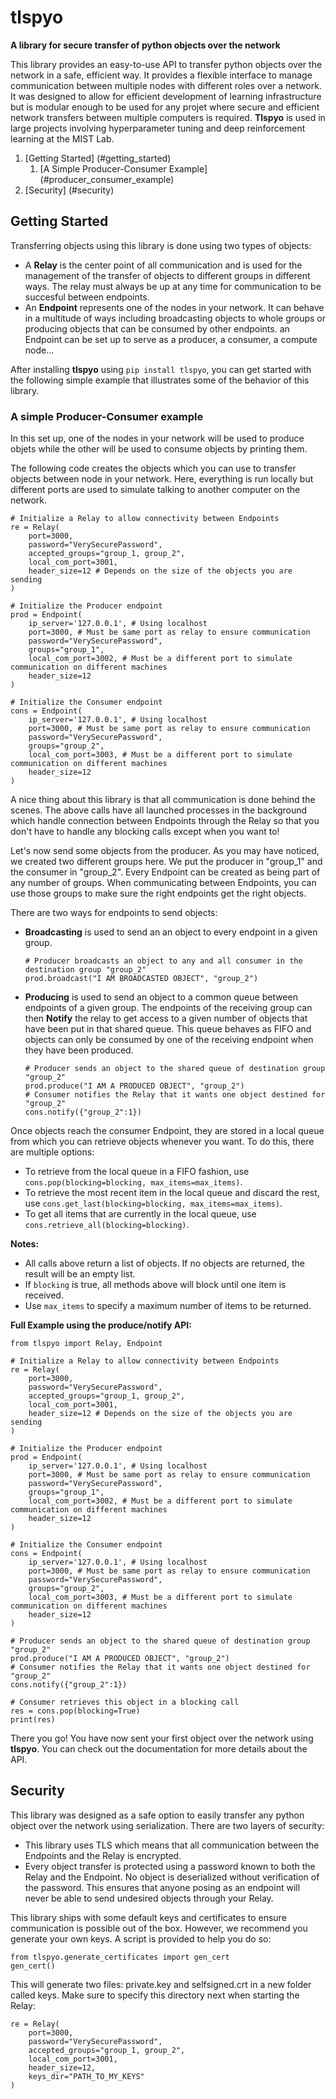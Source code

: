 # tlspyo
**A library for secure transfer of python objects over the network**

This library provides an easy-to-use API to transfer python objects over the network in a safe, efficient way. It provides a flexible interface to manage communication between multiple nodes with different roles over a network. It was designed to allow for efficient development of learning infrastructure but is modular enough to be used for any projet where secure and efficient network transfers between multiple computers is required. **Tlspyo** is used in large projects involving hyperparameter tuning and deep reinforcement learning at the MIST Lab.

1. [Getting Started] (#getting_started)
   1. [A Simple Producer-Consumer Example] (#producer_consumer_example)
2. [Security] (#security)

## Getting Started <a name="getting_started"></a>
Transferring objects using this library is done using two types of objects: 
* A **Relay** is the center point of all communication and is used for the management of the transfer of objects to different groups in different ways. The relay must always be up at any time for communication to be succesful between endpoints.
* An **Endpoint** represents one of the nodes in your network. It can behave in a multitude of ways including broadcasting objects to whole groups or producing objects that can be consumed by other endpoints. an Endpoint can be set up to serve as a producer, a consumer, a compute node...

After installing **tlspyo** using `pip install tlspyo`, you can get started with the following simple example that illustrates some of the behavior of this library.

### A simple Producer-Consumer example <a name="producer_consumer_example"></a>
In this set up, one of the nodes in your network will be used to produce objets while the other will be used to consume objects by printing them.

The following code creates the objects which you can use to transfer objects between node in your network. Here, everything is run locally but different ports are used to simulate talking to another computer on the network.
```
# Initialize a Relay to allow connectivity between Endpoints
re = Relay(
    port=3000,
    password="VerySecurePassword",
    accepted_groups="group_1, group_2",
    local_com_port=3001,
    header_size=12 # Depends on the size of the objects you are sending
)

# Initialize the Producer endpoint
prod = Endpoint(
    ip_server='127.0.0.1', # Using localhost 
    port=3000, # Must be same port as relay to ensure communication
    password="VerySecurePassword",
    groups="group_1",
    local_com_port=3002, # Must be a different port to simulate communication on different machines
    header_size=12
)

# Initialize the Consumer endpoint
cons = Endpoint(
    ip_server='127.0.0.1', # Using localhost 
    port=3000, # Must be same port as relay to ensure communication
    password="VerySecurePassword",
    groups="group_2",
    local_com_port=3003, # Must be a different port to simulate communication on different machines
    header_size=12
) 
```
 A nice thing about this library is that all communication is done behind the scenes. The above calls have all launched processes in the background which handle connection between Endpoints through the Relay so that you don't have to handle any blocking calls except when you want to!

 Let's now send some objects from the producer. As you may have noticed, we created two different groups here. We put the producer in "group_1" and the consumer in "group_2". Every Endpoint can be created as being part of any number of groups. When communicating between Endpoints, you can use those groups to make sure the right endpoints get the right objects.

 There are two ways for endpoints to send objects:
 * **Broadcasting** is used to send an an object to every endpoint in a given group.
    ```
    # Producer broadcasts an object to any and all consumer in the destination group "group_2"
    prod.broadcast("I AM BROADCASTED OBJECT", "group_2")
    ```
 * **Producing** is used to send an object to a common queue between endpoints of a given group. The endpoints of the receiving group can then **Notify** the relay to get access to a given number of objects that have been put in that shared queue. This queue behaves as FIFO and objects can only be consumed by one of the receiving endpoint when they have been produced.

    ```
    # Producer sends an object to the shared queue of destination group "group_2"
    prod.produce("I AM A PRODUCED OBJECT", "group_2")
    # Consumer notifies the Relay that it wants one object destined for "group_2"
    cons.notify({"group_2":1})
    ```

Once objects reach the consumer Endpoint, they are stored in a local queue from which you can retrieve objects whenever you want. To do this, there are multiple options:
* To retrieve from the local queue in a FIFO fashion, use `cons.pop(blocking=blocking, max_items=max_items)`.
* To retrieve the most recent item in the local queue and discard the rest, use `cons.get_last(blocking=blocking, max_items=max_items)`.
* To get all items that are currently in the local queue, use `cons.retrieve_all(blocking=blocking)`. 

**Notes:** 
* All calls above return a list of objects. If no objects are returned, the result will be an empty list.
* If `blocking` is true, all methods above will block until one item is received.
* Use `max_items` to specify a maximum number of items to be returned.

**Full Example using the produce/notify API:**
```
from tlspyo import Relay, Endpoint

# Initialize a Relay to allow connectivity between Endpoints
re = Relay(
    port=3000,
    password="VerySecurePassword",
    accepted_groups="group_1, group_2",
    local_com_port=3001,
    header_size=12 # Depends on the size of the objects you are sending
)

# Initialize the Producer endpoint
prod = Endpoint(
    ip_server='127.0.0.1', # Using localhost 
    port=3000, # Must be same port as relay to ensure communication
    password="VerySecurePassword",
    groups="group_1",
    local_com_port=3002, # Must be a different port to simulate communication on different machines
    header_size=12
)

# Initialize the Consumer endpoint
cons = Endpoint(
    ip_server='127.0.0.1', # Using localhost 
    port=3000, # Must be same port as relay to ensure communication
    password="VerySecurePassword",
    groups="group_2",
    local_com_port=3003, # Must be a different port to simulate communication on different machines
    header_size=12
) 

# Producer sends an object to the shared queue of destination group "group_2"
prod.produce("I AM A PRODUCED OBJECT", "group_2")
# Consumer notifies the Relay that it wants one object destined for "group_2"
cons.notify({"group_2":1})

# Consumer retrieves this object in a blocking call
res = cons.pop(blocking=True)
print(res)
```

There you go! You have now sent your first object over the network using **tlspyo**. You can check out the documentation for more details about the API.

## Security <a name="security"></a>
This library was designed as a safe option to easily transfer any python object over the network using serialization. There are two layers of security:
* This library uses TLS which means that all communication between the Endpoints and the Relay is encrypted.
* Every object transfer is protected using a password known to both the Relay and the Endpoint. No object is deserialized without verification of the password. This ensures that anyone posing as an endpoint will never be able to send undesired objects through your Relay.

This library ships with some default keys and certificates to ensure communication is possible out of the box. However, we recommend you generate your own keys. A script is provided to help you do so:
```
from tlspyo.generate_certificates import gen_cert
gen_cert() 
```
 This will generate two files: private.key and selfsigned.crt in a new folder called keys. Make sure to specify this directory next when starting the Relay:
```
re = Relay(
    port=3000,
    password="VerySecurePassword",
    accepted_groups="group_1, group_2",
    local_com_port=3001,
    header_size=12,
    keys_dir="PATH_TO_MY_KEYS"
)
 ```